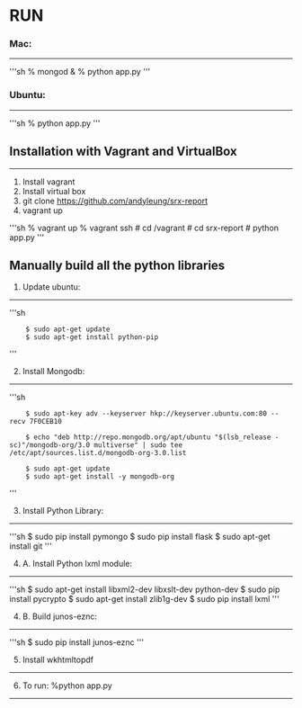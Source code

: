 
# RUN 

### Mac: 
----------------
'''sh
% mongod &
% python app.py
'''

### Ubuntu: 
------------------
'''sh
% python app.py
'''

## Installation with Vagrant and VirtualBox
-----------------
1. Install vagrant
2. Install virtual box
3. git clone https://github.com/andyleung/srx-report
4. vagrant up

'''sh
	% vagrant up
	% vagrant ssh
	# cd /vagrant
	# cd srx-report
	# python app.py
'''


## Manually build all the python libraries
1. Update ubuntu:
-----------------

'''sh 

		$ sudo apt-get update
		$ sudo apt-get install python-pip
'''

2. Install Mongodb:
-------------------

'''sh 

		$ sudo apt-key adv --keyserver hkp://keyserver.ubuntu.com:80 --recv 7F0CEB10

		$ echo "deb http://repo.mongodb.org/apt/ubuntu "$(lsb_release -sc)"/mongodb-org/3.0 multiverse" | sudo tee /etc/apt/sources.list.d/mongodb-org-3.0.list

		$ sudo apt-get update
		$ sudo apt-get install -y mongodb-org
''' 

3. Install Python Library:
--------------------------


'''sh 
		$ sudo pip install pymongo
		$ sudo pip install flask
		$ sudo apt-get install git
'''

4. A. Install Python lxml module:
---------------------------------

'''sh
		$ sudo apt-get install libxml2-dev libxslt-dev python-dev
		$ sudo pip install pycrypto
		$ sudo apt-get install zlib1g-dev
		$ sudo pip install lxml 
'''

4. B. Build junos-eznc:
-----------------------

'''sh
		$ sudo pip install junos-eznc
'''

5. Install wkhtmltopdf
----------------------

6. To run:  %python app.py
------------------


